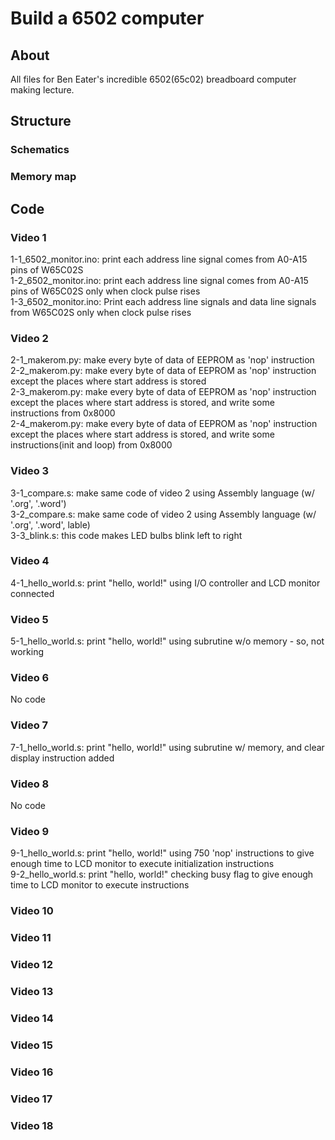# Build a 6502 computer

## About

All files for Ben Eater's incredible 6502(65c02) breadboard computer making lecture.

## Structure

### Schematics



### Memory map



## Code

### Video 1

1-1_6502_monitor.ino: print each address line signal comes from A0-A15 pins of W65C02S<br>
1-2_6502_monitor.ino: print each address line signal comes from A0-A15 pins of W65C02S only when clock pulse rises<br>
1-3_6502_monitor.ino: Print each address line signals and data line signals from W65C02S only when clock pulse rises<br>

### Video 2

2-1_makerom.py: make every byte of data of EEPROM as 'nop' instruction<br>
2-2_makerom.py: make every byte of data of EEPROM as 'nop' instruction except the places where start address is stored<br>
2-3_makerom.py: make every byte of data of EEPROM as 'nop' instruction except the places where start address is stored, and write some instructions from 0x8000<br>
2-4_makerom.py: make every byte of data of EEPROM as 'nop' instruction except the places where start address is stored, and write some instructions(init and loop) from 0x8000<br>

### Video 3

3-1_compare.s: make same code of video 2 using Assembly language (w/ '.org', '.word')<br>
3-2_compare.s: make same code of video 2 using Assembly language (w/ '.org', '.word', lable)<br>
3-3_blink.s: this code makes LED bulbs blink left to right<br>

### Video 4

4-1_hello_world.s: print "hello, world!" using I/O controller and LCD monitor connected<br>

### Video 5

5-1_hello_world.s: print "hello, world!" using subrutine w/o memory - so, not working<br>

### Video 6

No code<br>

### Video 7

7-1_hello_world.s: print "hello, world!" using subrutine w/ memory, and clear display instruction added<br>

### Video 8

No code<br>

### Video 9

9-1_hello_world.s: print "hello, world!" using 750 'nop' instructions to give enough time to LCD monitor to execute initialization instructions<br>
9-2_hello_world.s: print "hello, world!" checking busy flag to give enough time to LCD monitor to execute instructions<br>

### Video 10



### Video 11



### Video 12



### Video 13



### Video 14



### Video 15



### Video 16



### Video 17



### Video 18



